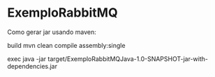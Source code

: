 # ExemploRabbitMQ

Como gerar jar usando maven:
    
build
mvn clean compile assembly:single

exec
java -jar target/ExemploRabbitMQJava-1.0-SNAPSHOT-jar-with-dependencies.jar